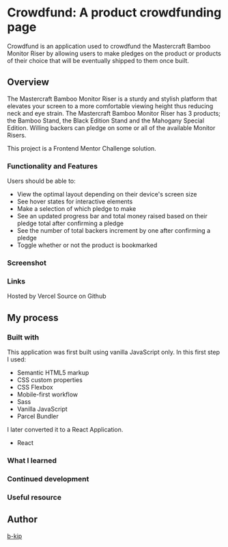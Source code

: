 # Crowdfund: A product crowdfunding page

Crowdfund is an application used to crowdfund the Mastercraft Bamboo Monitor Riser by allowing users to make
pledges on the product or products of their choice that will be eventually shipped to them once built.
## Overview

The Mastercraft Bamboo Monitor Riser is a sturdy and stylish platform that elevates your screen to a more comfortable viewing height thus reducing neck and eye strain. The Mastercraft Bamboo Monitor Riser has 3 products; the Bamboo Stand, the Black Edition Stand and the Mahogany Special Edition. Willing backers can pledge on some or all of the available Monitor Risers.

This project is a Frontend Mentor Challenge solution.


### Functionality and Features

Users should be able to:

- View the optimal layout depending on their device's screen size
- See hover states for interactive elements
- Make a selection of which pledge to make
- See an updated progress bar and total money raised based on their pledge total after confirming a pledge
- See the number of total backers increment by one after confirming a pledge
- Toggle whether or not the product is bookmarked


### Screenshot



### Links
Hosted by Vercel
Source on Github


## My process

### Built with

This application was first built using vanilla JavaScript only. In this first step I used:
  - Semantic HTML5 markup
  - CSS custom properties
  - CSS Flexbox
  - Mobile-first workflow
  - Sass
  - Vanilla JavaScript
  - Parcel Bundler

I later converted it to a React Application.
  - React

### What I learned


### Continued development



### Useful resource



## Author

[b-kip](https://github.com/b-kip)